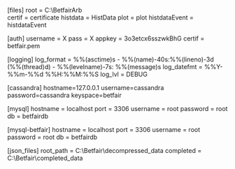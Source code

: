 [files]
root = C:\BetfairArb\
certif = certificate
histdata = HistData
plot = plot
histdataEvent = histdataEvent 

[auth]
username = X
pass = X
appkey = 3o3etcx6sszwkBhG
certif = betfair.pem

[logging] 
log_format = %%(asctime)s - %%(name)-40s:%%(lineno)-3d (%%(thread)d) - %%(levelname)-7s: %%(message)s 
log_datefmt = %%Y-%%m-%%d %%H:%%M:%%S 
log_lvl = DEBUG

[cassandra]
hostname=127.0.0.1 
username=cassandra 
password=cassandra 
keyspace=betfair

[mysql]
hostname = localhost
port = 3306
username = root
password = root
db = betfairdb

[mysql-betfair]
hostname = localhost
port = 3306
username = root
password = root
db = betfairdb


[json_files]
root_path = C:\Betfair\decompressed_data
completed = C:\Betfair\completed_data
